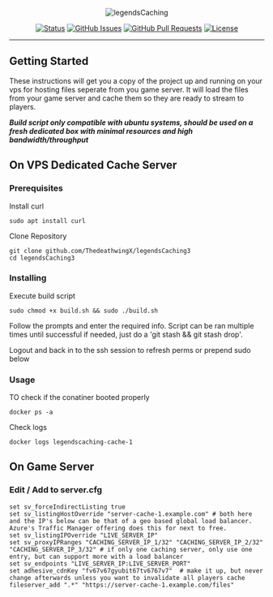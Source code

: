 <div align="center">

![legendsCaching](https://avatars.githubusercontent.com/u/127198147)

[![Status](https://img.shields.io/badge/status-active-success.svg)]()
[![GitHub Issues](https://img.shields.io/github/issues/legendsSystems/legendsCaching.svg)](https://github.com/legendsSystems/legendsCaching/issues)
[![GitHub Pull Requests](https://img.shields.io/github/issues-pr/legendsSystems/legendsCaching.svg)](https://github.com/legendsSystems/legendsCaching/pulls)
[![License](https://img.shields.io/badge/license-MIT-blue.svg)](/LICENSE)

</div>

---

## Getting Started <a name = "getting_started"></a>

These instructions will get you a copy of the project up and running on your vps for hosting files seperate from you game server.  It will load the files from your game server and cache them so they are ready to stream to players.

***Build script only compatible with ubuntu systems, should be used on a fresh dedicated box with minimal resources and high bandwidth/throughput***

## On VPS Dedicated Cache Server

### Prerequisites

Install curl

```
sudo apt install curl
```
Clone Repository

```
git clone github.com/ThedeathwingX/legendsCaching3
cd legendsCaching3
```

### Installing

Execute build script

```
sudo chmod +x build.sh && sudo ./build.sh
```

Follow the prompts and enter the required info.  Script can be ran multiple times until successful if needed, just do a 'git stash && git stash drop'.

Logout and back in to the ssh session to refresh perms or prepend sudo below

### Usage <a name = "usage"></a>

TO check if the conatiner booted properly

```
docker ps -a
```

Check logs

```
docker logs legendscaching-cache-1
```


## On Game Server

### Edit / Add to server.cfg

```
set sv_forceIndirectListing true
set sv_listingHostOverride "server-cache-1.example.com" # both here and the IP's below can be that of a geo based global load balancer.  Azure's Traffic Manager offering does this for next to free.
set sv_listingIPOverride "LIVE_SERVER_IP"
set sv_proxyIPRanges "CACHING_SERVER_IP_1/32" "CACHING_SERVER_IP_2/32" "CACHING_SERVER_IP_3/32" # if only one caching server, only use one entry, but can support more with a load balancer
set sv_endpoints "LIVE_SERVER_IP:LIVE_SERVER_PORT"
set adhesive_cdnKey "fv67v67gyubit67tv6767v7"  # make it up, but never change afterwards unless you want to invalidate all players cache
fileserver_add ".*" "https://server-cache-1.example.com/files"
```
